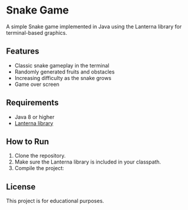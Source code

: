 # Snake Game

A simple Snake game implemented in Java using the Lanterna library for terminal-based graphics.

## Features

- Classic snake gameplay in the terminal
- Randomly generated fruits and obstacles
- Increasing difficulty as the snake grows
- Game over screen

## Requirements

- Java 8 or higher
- [Lanterna library](https://github.com/mabe02/lanterna)

## How to Run

1. Clone the repository.
2. Make sure the Lanterna library is included in your classpath.
3. Compile the project:

## License

This project is for educational purposes.
